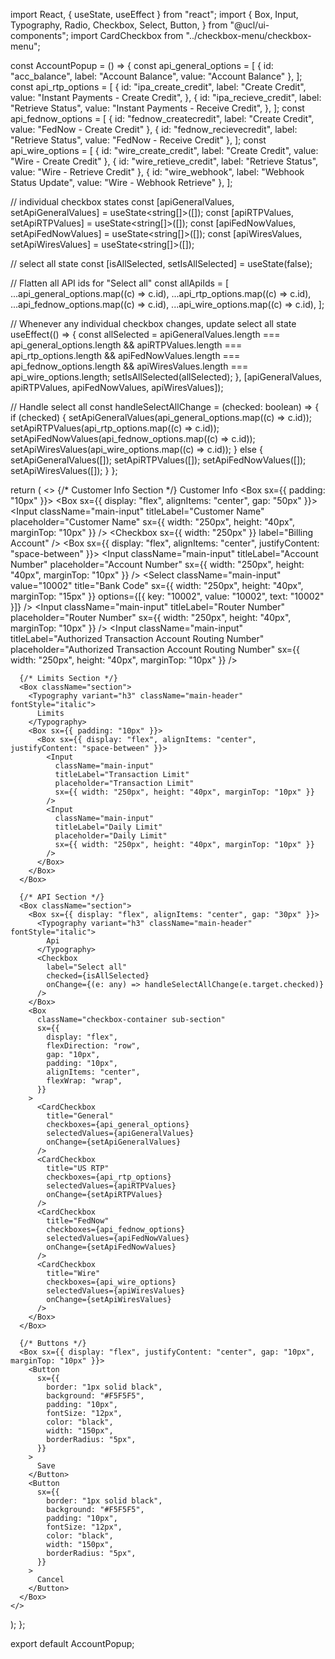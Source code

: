 import React, { useState, useEffect } from "react";
import {
  Box,
  Input,
  Typography,
  Radio,
  Checkbox,
  Select,
  Button,
} from "@ucl/ui-components";
import CardCheckbox from "../checkbox-menu/checkbox-menu";

const AccountPopup = () => {
  const api_general_options = [
    { id: "acc_balance", label: "Account Balance", value: "Account Balance" },
  ];
  const api_rtp_options = [
    {
      id: "ipa_create_credit",
      label: "Create Credit",
      value: "Instant Payments - Create Credit",
    },
    {
      id: "ipa_recieve_credit",
      label: "Retrieve Status",
      value: "Instant Payments - Receive Credit",
    },
  ];
  const api_fednow_options = [
    { id: "fednow_createcredit", label: "Create Credit", value: "FedNow - Create Credit" },
    { id: "fednow_recievecredit", label: "Retrieve Status", value: "FedNow - Receive Credit" },
  ];
  const api_wire_options = [
    { id: "wire_create_credit", label: "Create Credit", value: "Wire - Create Credit" },
    { id: "wire_retieve_credit", label: "Retrieve Status", value: "Wire - Retrieve Credit" },
    { id: "wire_webhook", label: "Webhook Status Update", value: "Wire - Webhook Retrieve" },
  ];

  // individual checkbox states
  const [apiGeneralValues, setApiGeneralValues] = useState<string[]>([]);
  const [apiRTPValues, setApiRTPValues] = useState<string[]>([]);
  const [apiFedNowValues, setApiFedNowValues] = useState<string[]>([]);
  const [apiWiresValues, setApiWiresValues] = useState<string[]>([]);

  // select all state
  const [isAllSelected, setIsAllSelected] = useState(false);

  // Flatten all API ids for "Select all"
  const allApiIds = [
    ...api_general_options.map((c) => c.id),
    ...api_rtp_options.map((c) => c.id),
    ...api_fednow_options.map((c) => c.id),
    ...api_wire_options.map((c) => c.id),
  ];

  // Whenever any individual checkbox changes, update select all state
  useEffect(() => {
    const allSelected =
      apiGeneralValues.length === api_general_options.length &&
      apiRTPValues.length === api_rtp_options.length &&
      apiFedNowValues.length === api_fednow_options.length &&
      apiWiresValues.length === api_wire_options.length;
    setIsAllSelected(allSelected);
  }, [apiGeneralValues, apiRTPValues, apiFedNowValues, apiWiresValues]);

  // Handle select all
  const handleSelectAllChange = (checked: boolean) => {
    if (checked) {
      setApiGeneralValues(api_general_options.map((c) => c.id));
      setApiRTPValues(api_rtp_options.map((c) => c.id));
      setApiFedNowValues(api_fednow_options.map((c) => c.id));
      setApiWiresValues(api_wire_options.map((c) => c.id));
    } else {
      setApiGeneralValues([]);
      setApiRTPValues([]);
      setApiFedNowValues([]);
      setApiWiresValues([]);
    }
  };

  return (
    <>
      {/* Customer Info Section */}
      <Box className="section">
        <Typography variant="h3" className="main-header" fontStyle="italic">
          Customer Info
        </Typography>
        <Box sx={{ padding: "10px" }}>
          <Box sx={{ display: "flex", alignItems: "center", gap: "50px" }}>
            <Input
              className="main-input"
              titleLabel="Customer Name"
              placeholder="Customer Name"
              sx={{ width: "250px", height: "40px", marginTop: "10px" }}
            />
            <Checkbox sx={{ width: "250px" }} label="Billing Account" />
          </Box>
          <Box sx={{ display: "flex", alignItems: "center", justifyContent: "space-between" }}>
            <Input
              className="main-input"
              titleLabel="Account Number"
              placeholder="Account Number"
              sx={{ width: "250px", height: "40px", marginTop: "10px" }}
            />
            <Select
              className="main-input"
              value="10002"
              title="Bank Code"
              sx={{ width: "250px", height: "40px", marginTop: "15px" }}
              options={[{ key: "10002", value: "10002", text: "10002" }]}
            />
          </Box>
          <Box>
            <Input
              className="main-input"
              titleLabel="Router Number"
              placeholder="Router Number"
              sx={{ width: "250px", height: "40px", marginTop: "10px" }}
            />
            <Input
              className="main-input"
              titleLabel="Authorized Transaction Account Routing Number"
              placeholder="Authorized Transaction Account Routing Number"
              sx={{ width: "250px", height: "40px", marginTop: "10px" }}
            />
          </Box>
        </Box>
      </Box>

      {/* Limits Section */}
      <Box className="section">
        <Typography variant="h3" className="main-header" fontStyle="italic">
          Limits
        </Typography>
        <Box sx={{ padding: "10px" }}>
          <Box sx={{ display: "flex", alignItems: "center", justifyContent: "space-between" }}>
            <Input
              className="main-input"
              titleLabel="Transaction Limit"
              placeholder="Transaction Limit"
              sx={{ width: "250px", height: "40px", marginTop: "10px" }}
            />
            <Input
              className="main-input"
              titleLabel="Daily Limit"
              placeholder="Daily Limit"
              sx={{ width: "250px", height: "40px", marginTop: "10px" }}
            />
          </Box>
        </Box>
      </Box>

      {/* API Section */}
      <Box className="section">
        <Box sx={{ display: "flex", alignItems: "center", gap: "30px" }}>
          <Typography variant="h3" className="main-header" fontStyle="italic">
            Api
          </Typography>
          <Checkbox
            label="Select all"
            checked={isAllSelected}
            onChange={(e: any) => handleSelectAllChange(e.target.checked)}
          />
        </Box>
        <Box
          className="checkbox-container sub-section"
          sx={{
            display: "flex",
            flexDirection: "row",
            gap: "10px",
            padding: "10px",
            alignItems: "center",
            flexWrap: "wrap",
          }}
        >
          <CardCheckbox
            title="General"
            checkboxes={api_general_options}
            selectedValues={apiGeneralValues}
            onChange={setApiGeneralValues}
          />
          <CardCheckbox
            title="US RTP"
            checkboxes={api_rtp_options}
            selectedValues={apiRTPValues}
            onChange={setApiRTPValues}
          />
          <CardCheckbox
            title="FedNow"
            checkboxes={api_fednow_options}
            selectedValues={apiFedNowValues}
            onChange={setApiFedNowValues}
          />
          <CardCheckbox
            title="Wire"
            checkboxes={api_wire_options}
            selectedValues={apiWiresValues}
            onChange={setApiWiresValues}
          />
        </Box>
      </Box>

      {/* Buttons */}
      <Box sx={{ display: "flex", justifyContent: "center", gap: "10px", marginTop: "10px" }}>
        <Button
          sx={{
            border: "1px solid black",
            background: "#F5F5F5",
            padding: "10px",
            fontSize: "12px",
            color: "black",
            width: "150px",
            borderRadius: "5px",
          }}
        >
          Save
        </Button>
        <Button
          sx={{
            border: "1px solid black",
            background: "#F5F5F5",
            padding: "10px",
            fontSize: "12px",
            color: "black",
            width: "150px",
            borderRadius: "5px",
          }}
        >
          Cancel
        </Button>
      </Box>
    </>
  );
};

export default AccountPopup;
